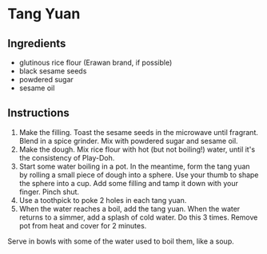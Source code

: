 # Tang Yuan

## Ingredients

- glutinous rice flour (Erawan brand, if possible)
- black sesame seeds
- powdered sugar
- sesame oil

## Instructions

1. Make the filling. Toast the sesame seeds in the microwave until fragrant. Blend in a spice grinder. Mix with powdered sugar and sesame oil.
2. Make the dough. Mix rice flour with hot (but not boiling!) water, until it's the consistency of Play-Doh.
3. Start some water boiling in a pot. In the meantime, form the tang yuan by rolling a small piece of dough into a sphere. Use your thumb to shape the sphere into a cup. Add some filling and tamp it down with your finger. Pinch shut.
4. Use a toothpick to poke 2 holes in each tang yuan.
5. When the water reaches a boil, add the tang yuan. When the water returns to a simmer, add a splash of cold water. Do this 3 times. Remove pot from heat and cover for 2 minutes.

Serve in bowls with some of the water used to boil them, like a soup.
